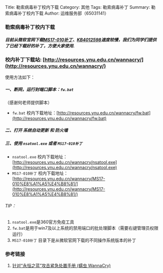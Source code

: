 Title: 勒索病毒补丁校内下载
Category: 其他
Tags: 勒索病毒补丁
Summary: 勒索病毒补丁校内下载
Author: 运维服务部（65031141）

### 勒索病毒补丁校内下载

##### 目前从微软官网下载[MS17-010补丁][Microsoft 安全公告 MS17-010 - 严重]、[KB4012598][KB4012598]速度较慢，我们为同学们提供了已经下载好的补丁，方便大家使用.

### 校内补丁下载站: [http://resources.ynu.edu.cn/wannacry/](http://resources.ynu.edu.cn/wannacry/)

使用方法如下：

##### 一、断网，运行封端口脚本：`fw.bat`

（感谢何老师提供脚本）

- `fw.bat` 校内下载地址：[http://resources.ynu.edu.cn/wannacry/fw.bat](http://resources.ynu.edu.cn/wannacry/fw.bat)

##### 二、打开 系统自动更新 和 防火墙


##### 三、使用 `nsatool.exe`  或者 `MS17-010补丁 `

- `nsatool.exe` 校内下载地址：[http://resources.ynu.edu.cn/wannacry/nsatool.exe](http://resources.ynu.edu.cn/wannacry/nsatool.exe)
- `MS17-010补丁` 校内下载地址：[http://resources.ynu.edu.cn/wannacry/MS17-010%E8%A1%A5%E4%B8%81/](http://resources.ynu.edu.cn/wannacry/MS17-010%E8%A1%A5%E4%B8%81/)


###### TIP：
1. `nsatool.exe`是360官方免疫工具
2. `fw.bat`是用于win7及以上系统的禁用端口的批处理脚本（需要右键管理员权限运行）
3. `MS17-010补丁` 目录下是从微软官网下载的不同操作系统版本的补丁



### 参考链接

1. [针对“永恒之蓝”攻击紧急处置手册 (蠕虫 WannaCry)][针对“永恒之蓝”攻击紧急处置手册 (蠕虫 WannaCry)]


[fw.bat]: http://resources.ynu.edu.cn/wannacry/fw.bat
[nsatool.exe]: http://resources.ynu.edu.cn/wannacry/nsatool.exe
[Microsoft 安全公告 MS17-010 - 严重]: https://technet.microsoft.com/zh-cn/library/security/ms17-010.aspx
[KB4012598]: http://www.catalog.update.microsoft.com/Search.aspx?q=KB4012598
[MS17-010补丁]: http://resources.ynu.edu.cn/wannacry/
[针对“永恒之蓝”攻击紧急处置手册 (蠕虫 WannaCry)]: https://www.sohu.com/a/140394769_468694

